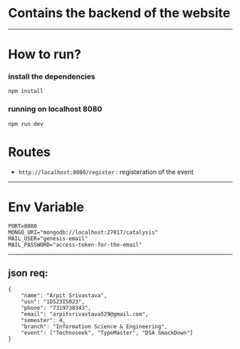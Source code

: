 # Contains the backend of the website

---

# How to run?

### install the dependencies

```
npm install
```

### running on localhost 8080

```
npm run dev
```

# Routes

- `http://localhost:8080/register` : registeration of the event

---

# Env Variable

```
PORT=8080
MONGO_URI="mongodb://localhost:27017/catalysis"
MAIL_USER="genesis-email"
MAIL_PASSWORD="access-token-for-the-email"
```
---

## json req:

```
{
    "name": "Arpit Srivastava",
    "usn": "1DS23IS023",
    "phone": "7319738343",
    "email": "arpitsrivastava529@gmail.com",
    "semester": 4,
    "branch": "Information Science & Engineering",
    "event": ["Technoseek", "TypeMaster", "DSA SmackDown"]
}
```
